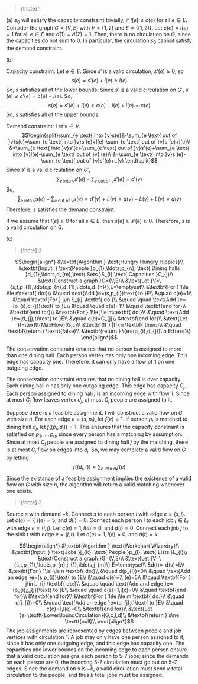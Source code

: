 >[!note] 1

(a) $s_{0}$ will satisfy the capacity constraint trivially, if $l(e)≤c(e)$ for all $e\in E$. Consider the graph $G=(V,E)$ with $V=\{1,2\}$ and $E=\{(1,2)\}$. Let $c(e)=l(e)=1$ for all $e\in E$ and $d(1)=d(2)=1$. Then, there is no circulation on $G$, since the capacities do not sum to $0$. In particular, the circulation $s_{0}$ cannot satisfy the demand constraint.

(b) 


Capacity constraint: Let $e\in E$. Since $s'$ is a valid circulation, $s'(e)\ge0$, so  $$s(e)=s'(e)+l(e)\ge l(e)$$So, $s$ satisfies all of the lower bounds. Since $s'$ is a valid circulation on $G'$, $s'(e)\le c'(e)=c(e)-l(e)$. So, $$s(e)=s'(e)+l(e)\le c(e)-l(e)+l(e)=c(e)$$ So, $s$ satisfies all of the upper bounds.

Demand constraint: Let $v\in V$. $$\begin{split}\sum_{e \text{ into }v}s(e)&-\sum_{e \text{ out of }v}s(e)=\sum_{e \text{ into }v}s'(e)+l(e)-\sum_{e \text{ out of }v}s'(e)+l(e)\\
&=\sum_{e \text{ into }v}s'(e)-\sum_{e \text{ out of }v}s'(e)+\sum_{e \text{ into }v}l(e)-\sum_{e \text{ out of }v}l(e)\\
&=\sum_{e \text{ into }v}s'(e)-\sum_{e \text{ out of }v}s'(e)+L(v)
\end{split}$$Since $s'$ is a valid circulation on $G'$, $$\sum_{e \text{ into }v}s'(e)-\sum_{e \text{ out of }v}s'(e)=d'(v)$$So, $$\sum_{e \text{ into }v}s(e)-\sum_{e \text{ out of }v}s(e)=d'(v)+L(v)=d(v)-L(v)+L(v)=d(v)$$Therefore, $s$ satisfies the demand constraint.

If we assume that $l(e)≥0$ for all $e\in E$, then $s(e)\ge s'(e)\ge0$. Therefore, $s$ is a valid circulation on $G$.

(c) 

>[!note] 2

$$\begin{align*}
&\textbf{Algorithm } \text{Hungry Hungry Hippies}\\
&\textbf{Input: } \text{People }p_{1},\ldots,p_{n}, \text{ Dining halls }d_{1},\ldots,d_{m},\text{ Sets }S_{i},\text{ Capacities }C_{j}\\
&\text{Construct a graph }G=(V,E)\\
&\text{Let }V=\{s,t,p_{1},\ldots,p_{n},d_{1},\ldots,d_{n}\},E=\emptyset\\
&\textbf{For } 1\le i\le n\textbf{ do:}\\
&\quad \text{Add }e=(s,p_{i})\text{ to }E\\
&\quad c(e)=1\\
&\quad \textbf{For } j\in S_{i} \textbf{ do:}\\
&\quad \quad \text{Add }e=(p_{i},d_{j})\text{ to }E\\
&\quad \quad c(e)=1\\
&\quad \textbf{end for}\\
&\textbf{end for}\\
&\textbf{For } 1\le j\le m\textbf{ do:}\\
&\quad \text{Add }e=(d_{j},t)\text{ to }E\\
&\quad c(e)=C_{j}\\
&\textbf{end for}\\
&\text{Let }f=\texttt{MaxFlow}(G,c)\\
&\textbf{If } |f|<n \textbf{ then:}\\
&\quad \textbf{return } \texttt{false}\\
&\textbf{return } \{e=(p_{i},d_{j})\in E:f(e)=1\}
\end{align*}$$

The conservation constraint ensures that no person is assigned to more than one dining hall. Each person vertex has only one incoming edge. This edge has capacity one. Therefore, it can only have a flow of 1 on one outgoing edge. 

The conservation constraint ensures that no dining hall is over capacity. Each dining hall $h$ has only one outgoing edge. This edge has capacity $C_{j}$. Each person assigned to dining hall $j$ is an incoming edge with flow 1. Since at most $C_{j}$ flow leaves vertex $d_{j}$, at most $C_{j}$ people are assigned to it.

Suppose there is a feasible assignment. I will construct a valid flow on $G$ with size $n$. For each edge $e=(s,p_{i})$, let $f(e)=1$. If person $p_{i}$ is matched to dining hall $d_{j}$, let $f((p_{i},d_{j}))=1$. This ensures that the capacity constraint is satisfied on $p_{1},\ldots,p_{n}$, since every person has a matching by assumption. Since at most $C_{j}$ people are assigned to dining hall $j$ by the matching, there is at most $C_{j}$ flow on edges into $d_{j}$. So, we may complete a valid flow on $G$ by letting $$f((d_{j},t))=\sum_{e \text{ into }d_{j}}f(e)$$Since the existance of a feasible assignment implies the existence of a valid flow on $G$ with size $n$, the algorithm will return a valid matching whenever one exists.


>[!note] 3

Source $s$ with demand $-k$. Connect $s$ to each person $i$ with edge $e=(s,i)$. Let $c(e)=7$,  $l(e)=5$, and $d(i)=0$. Connect each person $i$ to each job $j\in L_{i}$ with edge $e=(i,j)$. Let $c(e)=1,l(e)=0$, and $d(i)=0$. Connect each job $j$ to the sink $t$ with edge $e=(j,t)$. Let $c(e)=1,l(e)=0$, and $d(t)=k$. 

$$\begin{align*}
&\textbf{Algorithm } \text{Workchart Wizardry}\\
&\textbf{Input: } \text{Jobs }j_{k}, \text{ People }p_{i}, \text{ Lists }L_{i}\\
&\text{Construct a graph }G=(V,E)\\
&\text{Let }V=\{s,t,p_{1},\ldots,p_{n},j_{1},\ldots,j_{m}\},E=\emptyset\\
&d(t)=-d(s)=k\\
&\textbf{For } 1\le i\le n \textbf{ do:}\\
&\quad d(p_{i})=0\\
&\quad \text{Add an edge }e=(s,p_{i})\text{ to }E\\
&\quad c(e)=7,l(e)=5\\
&\quad \textbf{For } j\in L_{i} \textbf{ do:}\\
&\quad \quad \text{Add and edge }e=(p_{i},j_{j})\text{ to }E\\
&\quad \quad c(e)=1,l(e)=0\\
&\quad \textbf{end for}\\
&\textbf{end for}\\
&\textbf{For } 1\le j\le m \textbf{ do:}\\
&\quad d(j_{j})=0\\
&\quad \text{Add an edge }e=(d_{j},t)\text{ to }E\\
&\quad c(e)=1,l(e)=0\\
&\textbf{end for}\\
&\text{Let }s=\texttt{LowerBoundCirculation}(G,c,l,d)\\
&\textbf{return } s\ne \texttt{null}\\
\end{align*}$$
The job assignments are represented by edges between people and job vertices with circulation 1. A job may only have one person assigned to it, since it has only one outgoing edge, and this edge has capacity one. The capacities and lower bounds on the incoming edge to each person ensure that a valid circulation assigns each person to 5-7 jobs; since the demands on each person are 0, the incoming 5-7 circulation must go out on 5-7 edges. Since the demand on $s$ is $-k$, a valid circulation must send $k$ total circulation to the people, and thus $k$ total jobs must be assigned. 